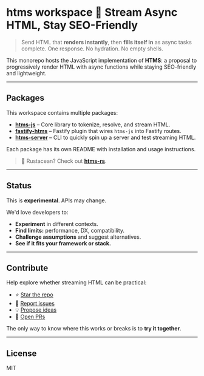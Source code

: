 # htms workspace 💨 Stream Async HTML, Stay SEO-Friendly

> Send HTML that **renders instantly**, then **fills itself in** as async tasks complete. One response. No hydration. No empty shells.

This monorepo hosts the JavaScript implementation of **HTMS**: a proposal to progressively render HTML with async functions while staying SEO-friendly and lightweight.

---

## Packages

This workspace contains multiple packages:

- [**htms-js**](./packages/htms-js) – Core library to tokenize, resolve, and stream HTML.
- [**fastify-htms**](./packages/fastify-htms) – Fastify plugin that wires `htms-js` into Fastify routes.
- [**htms-server**](./packages/htms-server) – CLI to quickly spin up a server and test streaming HTML.

Each package has its own README with installation and usage instructions.

> 🦀 Rustacean? Check out [**htms-rs**](https://github.com/skarab42/htms-rs).

---

## Status

This is **experimental**. APIs may change.

We'd love developers to:

- **Experiment** in different contexts.
- **Find limits:** performance, DX, compatibility.
- **Challenge assumptions** and suggest alternatives.
- **See if it fits your framework or stack.**

---

## Contribute

Help explore whether streaming HTML can be practical:

- ⭐ [Star the repo](https://github.com/skarab42/htms-js)
- 🐛 [Report issues](https://github.com/skarab42/htms-js/issues)
- 💡 [Propose ideas](https://github.com/skarab42/htms-js/discussions)
- 🙏 [Open PRs](https://github.com/skarab42/htms-js/pulls)

The only way to know where this works or breaks is to **try it together**.

---

## License

MIT
